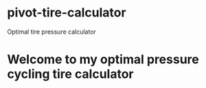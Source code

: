 # pivot-tire-calculator
Optimal tire pressure calculator

# Welcome to my optimal pressure cycling tire calculator